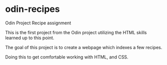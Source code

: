 # odin-recipes
Odin Project Recipe assignment

This is the first project from the Odin project utilizing the HTML skills learned up to this point.

The goal of this project is to create a webpage which indexes a few recipes.

Doing this to get comfortable working with HTML, and CSS.